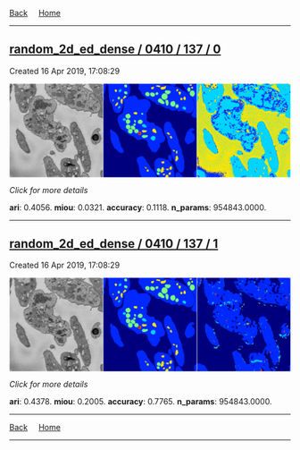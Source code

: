 
[Back](..)&nbsp;&nbsp;&nbsp;&nbsp;&nbsp;[Home](https://leapmanlab.github.io/snapshots)

---

<div class="summary"><a href="0"><h2>random_2d_ed_dense / 0410 / 137 / 0</h2></a><p>Created 16 Apr 2019, 17:08:29
</p><a href="0"><img src="0/media/summary.png" align="center"></a><p>
<i>Click for more details</i>
</p></div>

**ari**: 0.4056. **miou**: 0.0321. **accuracy**: 0.1118. **n_params**: 954843.0000. 

---

<div class="summary"><a href="1"><h2>random_2d_ed_dense / 0410 / 137 / 1</h2></a><p>Created 16 Apr 2019, 17:08:29
</p><a href="1"><img src="1/media/summary.png" align="center"></a><p>
<i>Click for more details</i>
</p></div>

**ari**: 0.4378. **miou**: 0.2005. **accuracy**: 0.7765. **n_params**: 954843.0000. 

---

[Back](..)&nbsp;&nbsp;&nbsp;&nbsp;&nbsp;[Home](https://leapmanlab.github.io/snapshots)

---
